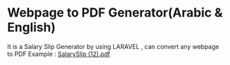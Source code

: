 # Webpage to PDF Generator(Arabic & English) 

 It is a Salary Slip Generator by using LARAVEL , can convert any webpage to PDF Example :
[SalarySlip (12).pdf](https://github.com/user-attachments/files/16143058/SalarySlip.12.pdf)
